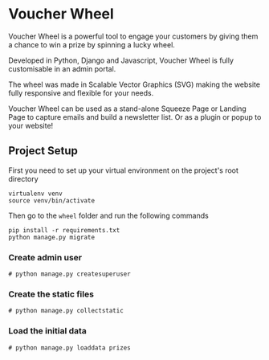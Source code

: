# Voucher Wheel
Voucher Wheel is a powerful tool to engage your customers by giving them a chance to win a prize by spinning a lucky wheel.

Developed in Python, Django and Javascript, Voucher Wheel is fully customisable in an admin portal.

The wheel was made in Scalable Vector Graphics (SVG) making the website fully responsive and flexible for your needs.

Voucher Wheel can be used as a stand-alone Squeeze Page or Landing Page to capture emails and build a newsletter list. Or as a plugin or popup to your website!

## Project Setup

First you need to set up your virtual environment on the project's root directory

    virtualenv venv
    source venv/bin/activate

Then go to the `wheel` folder and run the following commands

    pip install -r requirements.txt
    python manage.py migrate


### Create admin user

    # python manage.py createsuperuser
    
### Create the static files

    # python manage.py collectstatic

### Load the initial data

    # python manage.py loaddata prizes
